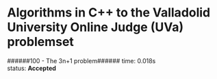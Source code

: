# Algorithms in C++ to the Valladolid University Online Judge (UVa) problemset


######100 - The 3n+1 problem######
        time: 0.018s    
        status: **Accepted**
